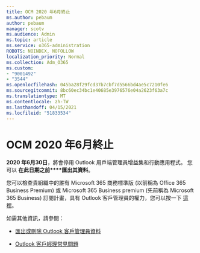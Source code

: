 ```yaml
---
title: OCM 2020 年6月終止
ms.author: pebaum
author: pebaum
manager: scotv
ms.audience: Admin
ms.topic: article
ms.service: o365-administration
ROBOTS: NOINDEX, NOFOLLOW
localization_priority: Normal
ms.collection: Adm_O365
ms.custom:
- "9001492"
- "3544"
ms.openlocfilehash: 045ba28f29fcd37b7cbf7d5566bd4ae5c7210fe6
ms.sourcegitcommit: 8bc60ec34bc1e40685e3976576e04a2623f63a7c
ms.translationtype: MT
ms.contentlocale: zh-TW
ms.lasthandoff: 04/15/2021
ms.locfileid: "51833534"
---
```

# <a name="ocm-to-be-retired-june-2020"></a>OCM 2020 年6月終止


**2020 年6月30日**，將會停用 Outlook 用戶端管理員增益集和行動應用程式。 您可以 **在此日期之前****匯出其資料**。  

您可以檢查貴組織中的誰有 Microsoft 365 商務標準版 (以前稱為 Office 365 Business Premium) 或 Microsoft 365 Business premium (先前稱為 Microsoft 365 Business) 訂閱計畫，具有 Outlook 客戶管理員的權力，您可以按一下 [這裡](https://admin.microsoft.com/AdminPortal/Home?ref=/users)。

如需其他資訊，請參閱：

- [匯出或刪除 Outlook 客戶管理員資料](https://support.office.com/article/1a421cb4-e8de-4b44-bfb8-710b92820439)

- [Outlook 客戶經理常見問題](https://techcommunity.microsoft.com/t5/outlook-customer-manager/faq-frequently-asked-questions-about-outlook-customer-manager/m-p/29680)
